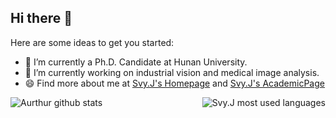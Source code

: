 ## Hi there 👋

<!--
**SvyJ/svyj** is a ✨ _special_ ✨ repository because its `README.md` (this file) appears on your GitHub profile.
-->
Here are some ideas to get you started:

- 🔭 I’m currently a Ph.D. Candidate at Hunan University.
- 🌱 I’m currently working on industrial vision and medical image analysis.
- 😄 Find more about me at [Svy.J's Homepage](https://svyj.github.io/) and [Svy.J's AcademicPage](https://svyj.github.io/svyj/)



<img src="https://github-readme-stats.vercel.app/api/top-langs/?username=SvyJ&layout=compact&bg_color=ffffff&text_color=333333" alt="Svy.J most used languages" align="right" />
  
![Aurthur github stats](https://github-readme-stats.vercel.app/api?username=SvyJ&count_private=true&include_all_commits=true&show_icons=true)
